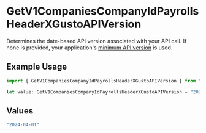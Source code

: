 # GetV1CompaniesCompanyIdPayrollsHeaderXGustoAPIVersion

Determines the date-based API version associated with your API call. If none is provided, your application's [minimum API version](https://docs.gusto.com/embedded-payroll/docs/api-versioning#minimum-api-version) is used.

## Example Usage

```typescript
import { GetV1CompaniesCompanyIdPayrollsHeaderXGustoAPIVersion } from "@gusto/embedded-api/models/operations/getv1companiescompanyidpayrolls.js";

let value: GetV1CompaniesCompanyIdPayrollsHeaderXGustoAPIVersion = "2024-04-01";
```

## Values

```typescript
"2024-04-01"
```